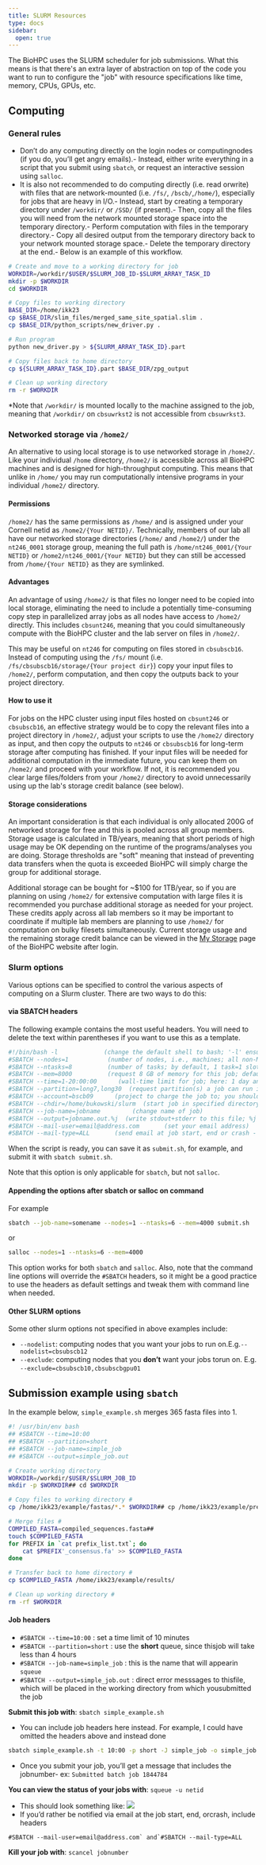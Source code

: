 ```yaml
---
title: SLURM Resources
type: docs
sidebar:
  open: true
---
```


The BioHPC uses the SLURM scheduler for job submissions. What this means is that there's an extra layer of abstraction on top of the code you want to run to configure the "job" with resource specifications like time, memory, CPUs, GPUs, etc.

## Computing
### General rules
- Don’t do any computing directly on the login nodes or computingnodes (if you do, you’ll get angry emails).- Instead, either write everything in a script that you submit   using `sbatch`, or request an interactive session using   `salloc`.
- It is also not recommended to do computing directly (i.e. read orwrite) with files that are network-mounted (i.e. `/fs/`, `/bscb/`,`/home/`), especially for jobs that are heavy in I/O.- Instead, start by creating a temporary directory under   `/workdir/` or `/SSD/` (if present).- Then, copy all the files you will need from the network mounted   storage space into the temporary directory.- Perform computation with files in the temporary directory.- Copy all desired output from the temporary directory back to   your network mounted storage space.- Delete the temporary directory at the end.- Below is an example of this workflow.

```bash
# Create and move to a working directory for job
WORKDIR=/workdir/$USER/$SLURM_JOB_ID-$SLURM_ARRAY_TASK_ID
mkdir -p $WORKDIR
cd $WORKDIR

# Copy files to working directory
BASE_DIR=/home/ikk23
cp $BASE_DIR/slim_files/merged_same_site_spatial.slim .
cp $BASE_DIR/python_scripts/new_driver.py .

# Run program
python new_driver.py > ${SLURM_ARRAY_TASK_ID}.part

# Copy files back to home directory
cp ${SLURM_ARRAY_TASK_ID}.part $BASE_DIR/zpg_output

# Clean up working directory
rm -r $WORKDIR
```
*Note that `/workdir/` is mounted locally to the machine assigned to the job, meaning that `/workdir/` on `cbsuwrkst2` is not accessible from `cbsuwrkst3`.  

### Networked storage via `/home2/`

An alternative to using local storage is to use networked storage in `/home2/`. Like your individual `/home` directory, `/home2/` is accessible across all BioHPC machines and is designed for high-throughput computing. This means that unlike in `/home/` you may run computationally intensive programs in your individual `/home2/` directory.

#### Permissions
`/home2/` has the same permissions as `/home/` and is assigned under your Cornell netid as `/home2/{Your NETID}/`. Technically, members of our lab all have our networked storage directories (`/home/` and `/home2/`) under the `nt246_0001` storage group, meaning the full path is `/home/nt246_0001/{Your NETID}` or `/home2/nt246_0001/{Your NETID}` but they can still be accessed from `/home/{Your NETID}` as they are symlinked.

#### Advantages
An advantage of using `/home2/` is that files no longer need to be copied into local storage, eliminating the need to include a potentially time-consuming copy step in parallelized array jobs as all nodes have access to `/home2/` directly. This includes `cbsunt246`, meaning that you could simultaneously compute with the BioHPC cluster and the lab server on files in `/home2/`. 

This may be useful on `nt246` for computing on files stored in `cbsubscb16`. Instead of computing using the `/fs/` mount (i.e. `/fs/cbsubscb16/storage/{Your project dir}`) copy your input files to `/home2/`, perform computation, and then copy the outputs back to your project directory.

#### How to use it
For jobs on the HPC cluster using input files hosted on `cbsunt246` or `cbsubscb16`, an effective strategy would be to copy the relevant files into a project directory in `/home2/`, adjust your scripts to use the `/home2/` directory as input, and then copy the outputs to `nt246` or `cbsubscb16` for long-term storage after computing has finished. If your input files will be needed for additional computation in the immediate future, you can keep them on `/home2/` and proceed with your workflow. If not, it is recommended you clear large files/folders from your `/home2/` directory to avoid unnecessarily using up the lab's storage credit balance (see below). 

#### Storage considerations
An important consideration is that each individual is only allocated 200G of networked storage for free and this is pooled across all group members. Storage usage is calculated in TB/years, meaning that short periods of high usage may be OK depending on the runtime of the programs/analyses you are doing. Storage thresholds are "soft" meaning that instead of preventing data transfers when the quota is exceeded BioHPC will simply charge the group for additional storage. 

Additional storage can be bought for ~$100 for 1TB/year, so if you are planning on using `/home2/` for extensive computation with large files it is recommended you purchase additional storage as needed for your project. These credits apply across all lab members so it may be important to coordinate if multiple lab members are planning to use `/home2/` for computation on bulky filesets simultaneously. Current storage usage and the remaining storage credit balance can be viewed in the [My Storage](https://biohpc.cornell.edu//lab/mystorage.aspx) page of the BioHPC website after login.

### Slurm options

Various options can be specified to control the various aspects of
computing on a Slurm cluster. There are two ways to do this:

#### via SBATCH headers

The following example contains the most useful headers. You will need to
delete the text within parentheses if you want to use this as a
template.

```bash {filename="example SLURM headers"}
#!/bin/bash -l             (change the default shell to bash; '-l' ensures your .bashrc will be sourced in, thus setting the login environment)
#SBATCH --nodes=1           (number of nodes, i.e., machines; all non-MPI jobs *must* run on a single node, i.e., '--nodes=1' must be given here)
#SBATCH --ntasks=8          (number of tasks; by default, 1 task=1 slot=1 thread)
#SBATCH --mem=8000          (request 8 GB of memory for this job; default is 1GB per job; here: 8)
#SBATCH --time=1-20:00:00      (wall-time limit for job; here: 1 day and 20 hours)
#SBATCH --partition=long7,long30  (request partition(s) a job can run in; here: long7 and lon30 partition)
#SBATCH --account=bscb09      (project to charge the job to; you should be a member of at least one of 6 projects: ak735_0001,bscb01,bscb02,bscb03,bscb09,bscb10)
#SBATCH --chdir=/home/bukowski/slurm  (start job in specified directory; default is the directory in which sbatch was invoked)
#SBATCH --job-name=jobname         (change name of job)
#SBATCH --output=jobname.out.%j  (write stdout+stderr to this file; %j willbe replaced by job ID)
#SBATCH --mail-user=email@address.com       (set your email address)
#SBATCH --mail-type=ALL       (send email at job start, end or crash - do not use if this is going to generate thousands of e-mails!)
```

When the script is ready, you can save it as `submit.sh`, for example,
and submit it with `sbatch submit.sh`.

Note that this option is only applicable for `sbatch`, but not `salloc`.

#### Appending the options after sbatch or salloc on command
For example
```bash
sbatch --job-name=somename --nodes=1 --ntasks=6 --mem=4000 submit.sh
```
or
```bash
salloc --nodes=1 --ntasks=6 --mem=4000
```

This option works for both `sbatch` and `salloc`. Also, note that the
command line options will override the `#SBATCH` headers, so it might be
a good practice to use the headers as default settings and tweak them
with command line when needed.

#### Other SLURM options
Some other slurm options not specified in above examples include:
- `--nodelist`: computing nodes that you want your jobs to run on.E.g.`--nodelist=cbsubscb12`
- `--exclude`: computing nodes that you **don’t** want your jobs torun on. E.g. `--exclude=cbsubscb10,cbsubscbgpu01`

## Submission example using `sbatch`
In the example below, `simple_example.sh` merges 365 fasta files into 1.

```bash {filename="simple_example.sh"}
#! /usr/bin/env bash
## #SBATCH --time=10:00
## #SBATCH --partition=short
## #SBATCH --job-name=simple_job
## #SBATCH --output=simple_job.out

# Create working directory
WORKDIR=/workdir/$USER/$SLURM_JOB_ID
mkdir -p $WORKDIR## cd $WORKDIR

# Copy files to working directory #
cp /home/ikk23/example/fastas/*.* $WORKDIR## cp /home/ikk23/example/prefix_list.txt $WORKDIR

# Merge files #
COMPILED_FASTA=compiled_sequences.fasta##
touch $COMPILED_FASTA
for PREFIX in `cat prefix_list.txt`; do
    cat $PREFIX'_consensus.fa' >> $COMPILED_FASTA
done

# Transfer back to home directory #
cp $COMPILED_FASTA /home/ikk23/example/results/

# Clean up working directory #
rm -rf $WORKDIR
```

#### Job headers
- `#SBATCH --time=10:00` : set a time limit of 10 minutes
- `#SBATCH --partition=short` : use the **short** queue, since thisjob will take less than 4 hours
- `#SBATCH --job-name=simple_job` : this is the name that will appearin `squeue`
- `#SBATCH --output=simple_job.out` : direct error messsages to thisfile, which will be placed in the working directory from which yousubmitted the job

**Submit this job with**: `sbatch simple_example.sh`

- You can include job headers here instead. For example, I could have omitted the headers above and instead done
```bash
sbatch simple_example.sh -t 10:00 -p short -J simple_job -o simple_job.out
```
- Once you submit your job, you’ll get a message that includes the jobnumber- ex: `Submitted batch job 1844784`

**You can view the status of your jobs with**: `squeue -u netid`

- This should look something like: ![](resources/job_status.png)
- If you’d rather be notified via email at the job start, end, orcrash, include headers 
```
#SBATCH --mail-user=email@address.com` and`#SBATCH --mail-type=ALL
```
**Kill your job with**: `scancel jobnumber`
